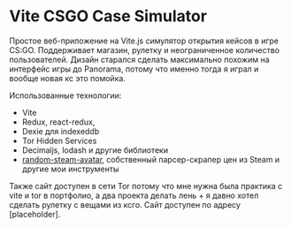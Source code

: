 # Vite CSGO Case Simulator

Простое веб-приложение на Vite.js симулятор открытия кейсов в игре CS:GO. Поддерживает магазин, рулетку и неограниченное количество пользователей. Дизайн старался сделать максимально похожим на интерфейс игры до Panorama, потому что именно тогда я играл и вообще новая кс это помойка.

Использованные технологии:

- Vite
- Redux, react-redux,
- Dexie для indexeddb
- Tor Hidden Services
- Decimaljs, lodash и другие библиотеки
- [random-steam-avatar](https://www.npmjs.com/package/random-steam-avatar), собственный парсер-скрапер цен из Steam и другие мои инструменты

Также сайт доступен в сети Tor потому что мне нужна была практика с vite и tor в портфолио, а два проекта делать лень + я давно хотел сделать рулетку с вещами из ксго. Сайт доступен по адресу [placeholder].